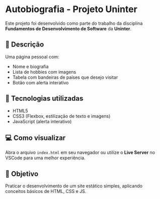 # Autobiografia - Projeto Uninter

Este projeto foi desenvolvido como parte do trabalho da disciplina **Fundamentos de Desenvolvimento de Software** da **Uninter**.

## 📌 Descrição
Uma página pessoal com:
- Nome e biografia
- Lista de hobbies com imagens
- Tabela com bandeiras de países que desejo visitar
- Botão com alerta interativo

## 🚀 Tecnologias utilizadas
- HTML5
- CSS3 (Flexbox, estilização de texto e imagens)
- JavaScript (alerta interativo)

## 💻 Como visualizar
Abra o arquivo `index.html` em seu navegador ou utilize o **Live Server** no VSCode para uma melhor experiência.

## 📄 Objetivo
Praticar o desenvolvimento de um site estático simples, aplicando conceitos básicos de HTML, CSS e JS.
